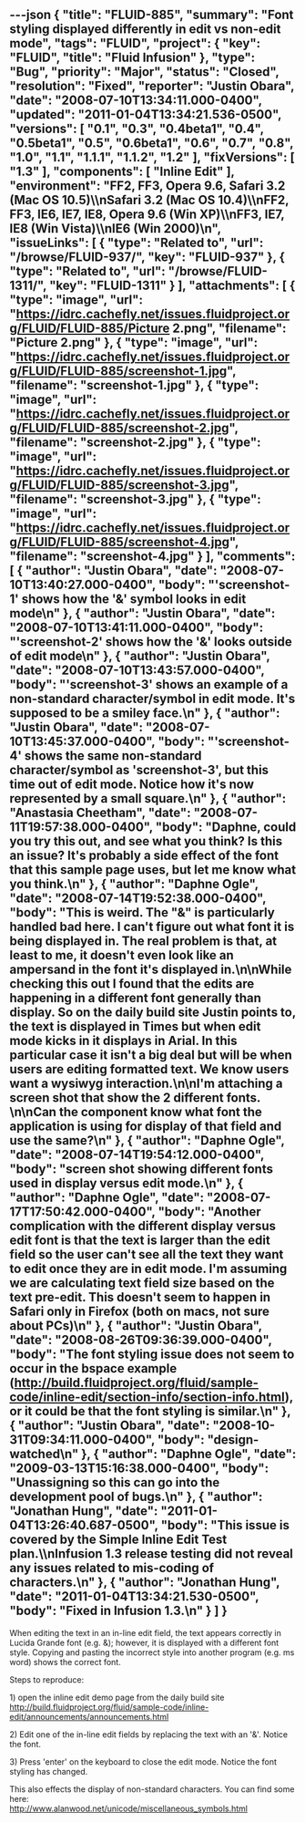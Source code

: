 ---json
{
  "title": "FLUID-885",
  "summary": "Font styling displayed differently in edit vs non-edit mode",
  "tags": "FLUID",
  "project": {
    "key": "FLUID",
    "title": "Fluid Infusion"
  },
  "type": "Bug",
  "priority": "Major",
  "status": "Closed",
  "resolution": "Fixed",
  "reporter": "Justin Obara",
  "date": "2008-07-10T13:34:11.000-0400",
  "updated": "2011-01-04T13:34:21.536-0500",
  "versions": [
    "0.1",
    "0.3",
    "0.4beta1",
    "0.4",
    "0.5beta1",
    "0.5",
    "0.6beta1",
    "0.6",
    "0.7",
    "0.8",
    "1.0",
    "1.1",
    "1.1.1",
    "1.1.2",
    "1.2"
  ],
  "fixVersions": [
    "1.3"
  ],
  "components": [
    "Inline Edit"
  ],
  "environment": "FF2, FF3, Opera 9.6, Safari 3.2 (Mac OS 10.5)\\\nSafari 3.2 (Mac OS 10.4)\\\nFF2, FF3, IE6, IE7, IE8, Opera 9.6 (Win XP)\\\nFF3, IE7, IE8 (Win Vista)\\\nIE6 (Win 2000)\n",
  "issueLinks": [
    {
      "type": "Related to",
      "url": "/browse/FLUID-937/",
      "key": "FLUID-937"
    },
    {
      "type": "Related to",
      "url": "/browse/FLUID-1311/",
      "key": "FLUID-1311"
    }
  ],
  "attachments": [
    {
      "type": "image",
      "url": "https://idrc.cachefly.net/issues.fluidproject.org/FLUID/FLUID-885/Picture 2.png",
      "filename": "Picture 2.png"
    },
    {
      "type": "image",
      "url": "https://idrc.cachefly.net/issues.fluidproject.org/FLUID/FLUID-885/screenshot-1.jpg",
      "filename": "screenshot-1.jpg"
    },
    {
      "type": "image",
      "url": "https://idrc.cachefly.net/issues.fluidproject.org/FLUID/FLUID-885/screenshot-2.jpg",
      "filename": "screenshot-2.jpg"
    },
    {
      "type": "image",
      "url": "https://idrc.cachefly.net/issues.fluidproject.org/FLUID/FLUID-885/screenshot-3.jpg",
      "filename": "screenshot-3.jpg"
    },
    {
      "type": "image",
      "url": "https://idrc.cachefly.net/issues.fluidproject.org/FLUID/FLUID-885/screenshot-4.jpg",
      "filename": "screenshot-4.jpg"
    }
  ],
  "comments": [
    {
      "author": "Justin Obara",
      "date": "2008-07-10T13:40:27.000-0400",
      "body": "'screenshot-1' shows how the '&' symbol looks in edit mode\n"
    },
    {
      "author": "Justin Obara",
      "date": "2008-07-10T13:41:11.000-0400",
      "body": "'screenshot-2' shows how the '&' looks outside of edit mode\n"
    },
    {
      "author": "Justin Obara",
      "date": "2008-07-10T13:43:57.000-0400",
      "body": "'screenshot-3' shows an example of a non-standard character/symbol in edit mode. It's supposed to be a smiley face.\n"
    },
    {
      "author": "Justin Obara",
      "date": "2008-07-10T13:45:37.000-0400",
      "body": "'screenshot-4' shows the same non-standard character/symbol as 'screenshot-3', but this time out of edit mode. Notice how it's now represented by a small square.\n"
    },
    {
      "author": "Anastasia Cheetham",
      "date": "2008-07-11T19:57:38.000-0400",
      "body": "Daphne, could you try this out, and see what you think? Is this an issue? It's probably a side effect of the font that this sample page uses, but let me know what you think.\n"
    },
    {
      "author": "Daphne Ogle",
      "date": "2008-07-14T19:52:38.000-0400",
      "body": "This is weird.  The \"&\" is particularly handled bad here.  I can't figure out what font it is being displayed in.  The real problem is that, at least to me, it doesn't even look like an ampersand in the font it's displayed in.\n\nWhile checking this out I found that the edits are happening in a different font generally than display.  So on the daily build site Justin points to, the text is displayed in Times but when edit mode kicks in it displays in Arial.   In this particular case it isn't a big deal but will be when users are editing formatted text.  We know users want a wysiwyg interaction.\n\nI'm attaching a screen shot that show the 2 different fonts. &#x20;\n\nCan the component know what font the application is using for display of that field and use the same?\n"
    },
    {
      "author": "Daphne Ogle",
      "date": "2008-07-14T19:54:12.000-0400",
      "body": "screen shot showing different fonts used in display versus edit mode.\n"
    },
    {
      "author": "Daphne Ogle",
      "date": "2008-07-17T17:50:42.000-0400",
      "body": "Another complication with the different display versus edit font is that the text is larger than the edit field so the user can't see all the text they want to edit once they are in edit mode.  I'm assuming we are calculating text field size based on the text pre-edit.  This doesn't seem to happen in Safari only in Firefox (both on macs, not sure about PCs)\n"
    },
    {
      "author": "Justin Obara",
      "date": "2008-08-26T09:36:39.000-0400",
      "body": "The font styling issue does not seem to occur in the bspace example (<http://build.fluidproject.org/fluid/sample-code/inline-edit/section-info/section-info.html>), or it could be that the font styling is similar.\n"
    },
    {
      "author": "Justin Obara",
      "date": "2008-10-31T09:34:11.000-0400",
      "body": "design-watched\n"
    },
    {
      "author": "Daphne Ogle",
      "date": "2009-03-13T15:16:38.000-0400",
      "body": "Unassigning so this can go into the development pool of bugs.\n"
    },
    {
      "author": "Jonathan Hung",
      "date": "2011-01-04T13:26:40.687-0500",
      "body": "This issue is covered by the Simple Inline Edit Test plan.\\\nInfusion 1.3 release testing did not reveal any issues related to mis-coding of characters.\n"
    },
    {
      "author": "Jonathan Hung",
      "date": "2011-01-04T13:34:21.530-0500",
      "body": "Fixed in Infusion 1.3.\n"
    }
  ]
}
---
When editing the text in an in-line edit field, the text appears correctly in Lucida Grande font (e.g. &); however, it is displayed with a different font style. Copying and pasting the incorrect style into another program (e.g. ms word) shows the correct font.

Steps to reproduce:

1\) open the inline edit demo page from the daily build site\
<http://build.fluidproject.org/fluid/sample-code/inline-edit/announcements/announcements.html>

2\) Edit one of the in-line edit fields by replacing the text with an '&'. Notice the font.

3\) Press 'enter' on the keyboard to close the edit mode. Notice the font styling has changed.

This also effects the display of non-standard characters. You can find some here:\
<http://www.alanwood.net/unicode/miscellaneous_symbols.html>

        